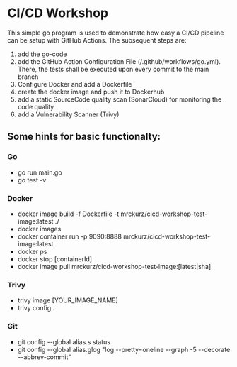# CI/CD Workshop
This simple go program is used to demonstrate how easy a CI/CD pipeline can be setup with GitHub Actions. The subsequent steps are:

1. add the go-code
2. add the GitHub Action Configuration File (/.github/workflows/go.yml). There, the tests shall be executed upon every commit to the main branch
3. Configure Docker and add a Dockerfile
4. create the docker image and push it to Dockerhub
5. add a static SourceCode quality scan (SonarCloud) for monitoring the code quality
6. add a Vulnerability Scanner (Trivy)

## Some hints for basic functionalty:
### Go
* go run main.go
* go test -v

### Docker
* docker image build -f Dockerfile -t mrckurz/cicd-workshop-test-image:latest ./ 
* docker images
* docker container run -p 9090:8888 mrckurz/cicd-workshop-test-image:latest
* docker ps
* docker stop [containerId]
* docker image pull mrckurz/cicd-workshop-test-image:[latest|sha]

### Trivy
* trivy image [YOUR_IMAGE_NAME]
* trivy config .


### Git
* git config --global alias.s status
* git config --global alias.glog "log --pretty=oneline --graph -5 --decorate --abbrev-commit"
